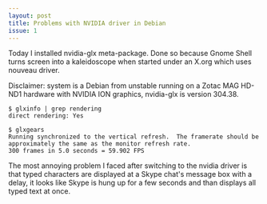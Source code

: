 ```yaml
---
layout: post
title: Problems with NVIDIA driver in Debian
issue: 1
---
```


Today I installed nvidia-glx meta-package. Done so because Gnome Shell turns
screen into a kaleidoscope when started under an X.org which uses nouveau
driver.

Disclaimer: system is a Debian from unstable running on a Zotac MAG HD-ND1
hardware with NVIDIA ION graphics, nvidia-glx is version 304.38.


    $ glxinfo | grep rendering
    direct rendering: Yes

    $ glxgears
    Running synchronized to the vertical refresh.  The framerate should be
    approximately the same as the monitor refresh rate.
    300 frames in 5.0 seconds = 59.902 FPS

The most annoying problem I faced after switching to the nvidia driver is that
typed characters are displayed at a Skype chat's message box with a delay, it
looks like Skype is hung up for a few seconds and than displays all typed text
at once.
